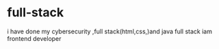 # full-stack
i have done my cybersecurity ,full stack(html,css,)and java full stack iam frontend developer
